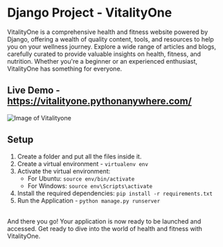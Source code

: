 
# Django Project - VitalityOne

VitalityOne is a comprehensive health and fitness website powered by Django, offering a wealth of quality content, tools, and resources to help you on your wellness journey. Explore a wide range of articles and blogs, carefully curated to provide valuable insights on health, fitness, and nutrition. Whether you're a beginner or an experienced enthusiast, VitalityOne has something for everyone.

## Live Demo - https://vitalityone.pythonanywhere.com/


![Image of Vitalityone]([url=https://ibb.co/rt6SVXL][img]https://i.ibb.co/hMWjSTn/vone-3.png[/img][/url])

## Setup

1. Create a folder and put all the files inside it.
2. Create a virtual environment - `virtualenv env`
3. Activate the virtual environment:
    - For Ubuntu: `source env/bin/activate`  
    - For Windows: `source env\Scripts\activate`
4. Install the required dependencies: `pip install -r requirements.txt`
5. Run the Application - `python manage.py runserver`
<br>
And there you go! Your application is now ready to be launched and accessed. Get ready to dive into the world of health and fitness with VitalityOne.
